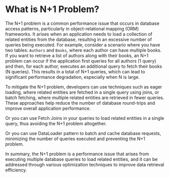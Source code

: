 # What is N+1 Problem?
The N+1 problem is a common performance issue that occurs in database access patterns, particularly in object-relational mapping (ORM) frameworks. It arises when an application needs to load a collection of related entities from the database, resulting in an excessive number of queries being executed.
For example, consider a scenario where you have two tables: `Authors` and `Books`, where each author can have multiple books. If you want to retrieve a list of authors along with their books, an N+1 problem can occur if the application first queries for all authors (1 query) and then, for each author, executes an additional query to fetch their books (N queries). This results in a total of N+1 queries, which can lead to significant performance degradation, especially when N is large.

To mitigate the N+1 problem, developers can use techniques such as eager loading, where related entities are fetched in a single query using joins, or batch fetching, where multiple related entities are retrieved in fewer queries. These approaches help reduce the number of database round-trips and improve overall application performance.

Or you can use Fetch Joins in your queries to load related entities in a single query, thus avoiding the N+1 problem altogether.

Or you can use DataLoader pattern to batch and cache database requests, minimizing the number of queries executed and preventing the N+1 problem.

In summary, the N+1 problem is a performance issue that arises from executing multiple database queries to load related entities, and it can be addressed through various optimization techniques to improve data retrieval efficiency.
